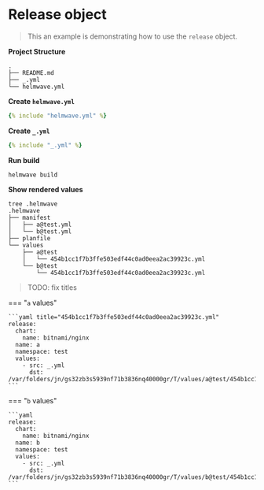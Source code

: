 # Release object

> This an example is demonstrating how to use the `release` object.

**Project Structure**

```shell
.
├── README.md
├── _.yml
└── helmwave.yml

```

**Create `helmwave.yml`**

```yaml title="helmwave.yml"
{% include "helmwave.yml" %}
```


**Create `_.yml`**

```yaml title="_.yml"
{% include "_.yml" %}
```

**Run build**

```shell
helmwave build
```

**Show rendered values**

```shell
tree .helmwave 
.helmwave
├── manifest
│   ├── a@test.yml
│   └── b@test.yml
├── planfile
└── values
    ├── a@test
    │   └── 454b1cc1f7b3ffe503edf44c0ad0eea2ac39923c.yml
    └── b@test
        └── 454b1cc1f7b3ffe503edf44c0ad0eea2ac39923c.yml
```

> TODO: fix titles

=== "`a` values"

    ```yaml title="454b1cc1f7b3ffe503edf44c0ad0eea2ac39923c.yml"
    release:
      chart:
        name: bitnami/nginx
      name: a
      namespace: test
      values:
        - src: _.yml
          dst: /var/folders/jn/gs32zb3s5939nf71b3836nq40000gr/T/values/a@test/454b1cc1f7b3ffe503edf44c0ad0eea2ac39923c.yml
    ```

=== "`b` values"
    
    ```yaml
    release:
      chart:
        name: bitnami/nginx
      name: b
      namespace: test
      values:
        - src: _.yml
          dst: /var/folders/jn/gs32zb3s5939nf71b3836nq40000gr/T/values/b@test/454b1cc1f7b3ffe503edf44c0ad0eea2ac39923c.yml
    ```
